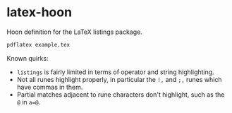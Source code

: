 # latex-hoon

Hoon definition for the LaTeX listings package.

```sh
pdflatex example.tex
```

Known quirks:

- `listings` is fairly limited in terms of operator and string highlighting.
- Not all runes highlight properly, in particular the `!,` and `;,` runes which have commas in them.
- Partial matches adjacent to rune characters don't highlight, such as the `@` in `a=@`.
